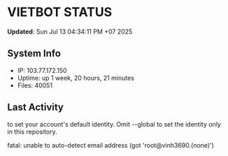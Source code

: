 # VIETBOT STATUS
**Updated**: Sun Jul 13 04:34:11 PM +07 2025

## System Info
- IP: 103.77.172.150
- Uptime: up 1 week, 20 hours, 21 minutes
- Files: 40051

## Last Activity

to set your account's default identity.
Omit --global to set the identity only in this repository.

fatal: unable to auto-detect email address (got 'root@vinh3690.(none)')
